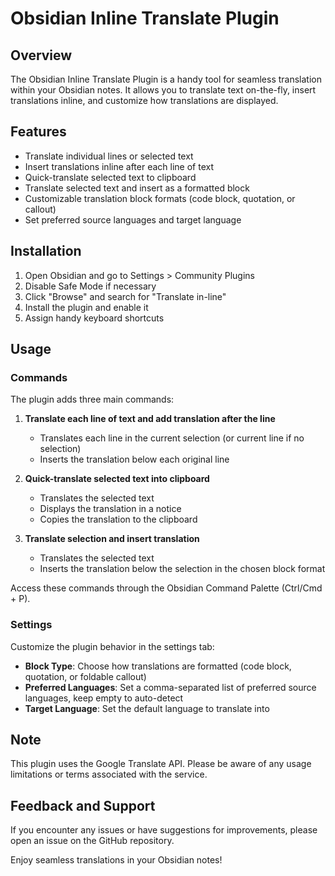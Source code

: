 # Obsidian Inline Translate Plugin

## Overview

The Obsidian Inline Translate Plugin is a handy tool for seamless translation within your Obsidian notes. It allows you to translate text on-the-fly, insert translations inline, and customize how translations are displayed.

## Features

- Translate individual lines or selected text
- Insert translations inline after each line of text
- Quick-translate selected text to clipboard
- Translate selected text and insert as a formatted block
- Customizable translation block formats (code block, quotation, or callout)
- Set preferred source languages and target language

## Installation

1. Open Obsidian and go to Settings > Community Plugins
2. Disable Safe Mode if necessary
3. Click "Browse" and search for "Translate in-line"
4. Install the plugin and enable it
5. Assign handy keyboard shortcuts

## Usage

### Commands

The plugin adds three main commands:

1. **Translate each line of text and add translation after the line**
   - Translates each line in the current selection (or current line if no selection)
   - Inserts the translation below each original line

2. **Quick-translate selected text into clipboard**
   - Translates the selected text
   - Displays the translation in a notice
   - Copies the translation to the clipboard

3. **Translate selection and insert translation**
   - Translates the selected text
   - Inserts the translation below the selection in the chosen block format

Access these commands through the Obsidian Command Palette (Ctrl/Cmd + P).

### Settings

Customize the plugin behavior in the settings tab:

- **Block Type**: Choose how translations are formatted (code block, quotation, or foldable callout)
- **Preferred Languages**: Set a comma-separated list of preferred source languages, keep empty to auto-detect
- **Target Language**: Set the default language to translate into

## Note

This plugin uses the Google Translate API. Please be aware of any usage limitations or terms associated with the service.

## Feedback and Support

If you encounter any issues or have suggestions for improvements, please open an issue on the GitHub repository.

Enjoy seamless translations in your Obsidian notes!